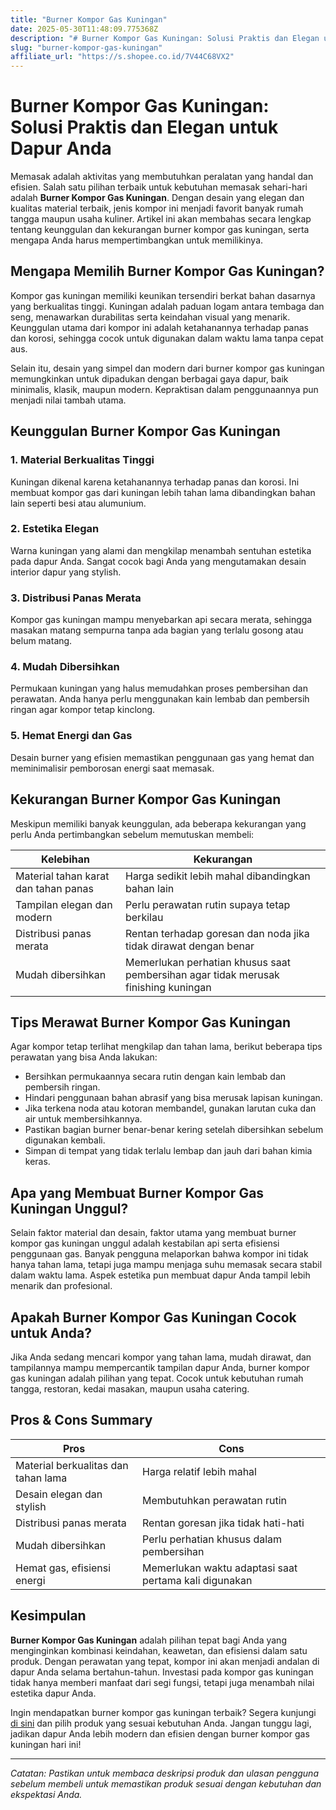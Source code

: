 ```yaml
---
title: "Burner Kompor Gas Kuningan"
date: 2025-05-30T11:48:09.775368Z
description: "# Burner Kompor Gas Kuningan: Solusi Praktis dan Elegan untuk Dapur Anda..."
slug: "burner-kompor-gas-kuningan"
affiliate_url: "https://s.shopee.co.id/7V44C68VX2"
---
```

# Burner Kompor Gas Kuningan: Solusi Praktis dan Elegan untuk Dapur Anda

Memasak adalah aktivitas yang membutuhkan peralatan yang handal dan efisien. Salah satu pilihan terbaik untuk kebutuhan memasak sehari-hari adalah **Burner Kompor Gas Kuningan**. Dengan desain yang elegan dan kualitas material terbaik, jenis kompor ini menjadi favorit banyak rumah tangga maupun usaha kuliner. Artikel ini akan membahas secara lengkap tentang keunggulan dan kekurangan burner kompor gas kuningan, serta mengapa Anda harus mempertimbangkan untuk memilikinya.

## Mengapa Memilih Burner Kompor Gas Kuningan?

Kompor gas kuningan memiliki keunikan tersendiri berkat bahan dasarnya yang berkualitas tinggi. Kuningan adalah paduan logam antara tembaga dan seng, menawarkan durabilitas serta keindahan visual yang menarik. Keunggulan utama dari kompor ini adalah ketahanannya terhadap panas dan korosi, sehingga cocok untuk digunakan dalam waktu lama tanpa cepat aus.

Selain itu, desain yang simpel dan modern dari burner kompor gas kuningan memungkinkan untuk dipadukan dengan berbagai gaya dapur, baik minimalis, klasik, maupun modern. Kepraktisan dalam penggunaannya pun menjadi nilai tambah utama.

## Keunggulan Burner Kompor Gas Kuningan

### 1. Material Berkualitas Tinggi
Kuningan dikenal karena ketahanannya terhadap panas dan korosi. Ini membuat kompor gas dari kuningan lebih tahan lama dibandingkan bahan lain seperti besi atau alumunium.

### 2. Estetika Elegan
Warna kuningan yang alami dan mengkilap menambah sentuhan estetika pada dapur Anda. Sangat cocok bagi Anda yang mengutamakan desain interior dapur yang stylish.

### 3. Distribusi Panas Merata
Kompor gas kuningan mampu menyebarkan api secara merata, sehingga masakan matang sempurna tanpa ada bagian yang terlalu gosong atau belum matang.

### 4. Mudah Dibersihkan
Permukaan kuningan yang halus memudahkan proses pembersihan dan perawatan. Anda hanya perlu menggunakan kain lembab dan pembersih ringan agar kompor tetap kinclong.

### 5. Hemat Energi dan Gas
Desain burner yang efisien memastikan penggunaan gas yang hemat dan meminimalisir pemborosan energi saat memasak.

## Kekurangan Burner Kompor Gas Kuningan

Meskipun memiliki banyak keunggulan, ada beberapa kekurangan yang perlu Anda pertimbangkan sebelum memutuskan membeli:

| **Kelebihan** | **Kekurangan** |
|----------------|----------------|
| Material tahan karat dan tahan panas | Harga sedikit lebih mahal dibandingkan bahan lain |
| Tampilan elegan dan modern | Perlu perawatan rutin supaya tetap berkilau |
| Distribusi panas merata | Rentan terhadap goresan dan noda jika tidak dirawat dengan benar |
| Mudah dibersihkan | Memerlukan perhatian khusus saat pembersihan agar tidak merusak finishing kuningan |

## Tips Merawat Burner Kompor Gas Kuningan

Agar kompor tetap terlihat mengkilap dan tahan lama, berikut beberapa tips perawatan yang bisa Anda lakukan:
- Bersihkan permukaannya secara rutin dengan kain lembab dan pembersih ringan.
- Hindari penggunaan bahan abrasif yang bisa merusak lapisan kuningan.
- Jika terkena noda atau kotoran membandel, gunakan larutan cuka dan air untuk membersihkannya.
- Pastikan bagian burner benar-benar kering setelah dibersihkan sebelum digunakan kembali.
- Simpan di tempat yang tidak terlalu lembap dan jauh dari bahan kimia keras.

## Apa yang Membuat Burner Kompor Gas Kuningan Unggul?

Selain faktor material dan desain, faktor utama yang membuat burner kompor gas kuningan unggul adalah kestabilan api serta efisiensi penggunaan gas. Banyak pengguna melaporkan bahwa kompor ini tidak hanya tahan lama, tetapi juga mampu menjaga suhu memasak secara stabil dalam waktu lama. Aspek estetika pun membuat dapur Anda tampil lebih menarik dan profesional.

## Apakah Burner Kompor Gas Kuningan Cocok untuk Anda?

Jika Anda sedang mencari kompor yang tahan lama, mudah dirawat, dan tampilannya mampu mempercantik tampilan dapur Anda, burner kompor gas kuningan adalah pilihan yang tepat. Cocok untuk kebutuhan rumah tangga, restoran, kedai masakan, maupun usaha catering.

## Pros & Cons Summary

| **Pros** | **Cons** |
|----------------------------|---------------------------|
| Material berkualitas dan tahan lama | Harga relatif lebih mahal |
| Desain elegan dan stylish | Membutuhkan perawatan rutin |
| Distribusi panas merata | Rentan goresan jika tidak hati-hati |
| Mudah dibersihkan | Perlu perhatian khusus dalam pembersihan |
| Hemat gas, efisiensi energi | Memerlukan waktu adaptasi saat pertama kali digunakan |

## Kesimpulan

**Burner Kompor Gas Kuningan** adalah pilihan tepat bagi Anda yang menginginkan kombinasi keindahan, keawetan, dan efisiensi dalam satu produk. Dengan perawatan yang tepat, kompor ini akan menjadi andalan di dapur Anda selama bertahun-tahun. Investasi pada kompor gas kuningan tidak hanya memberi manfaat dari segi fungsi, tetapi juga menambah nilai estetika dapur Anda.

Ingin mendapatkan burner kompor gas kuningan terbaik? Segera kunjungi [di sini](https://s.shopee.co.id/7V44C68VX2) dan pilih produk yang sesuai kebutuhan Anda. Jangan tunggu lagi, jadikan dapur Anda lebih modern dan efisien dengan burner kompor gas kuningan hari ini!

---

*Catatan: Pastikan untuk membaca deskripsi produk dan ulasan pengguna sebelum membeli untuk memastikan produk sesuai dengan kebutuhan dan ekspektasi Anda.*